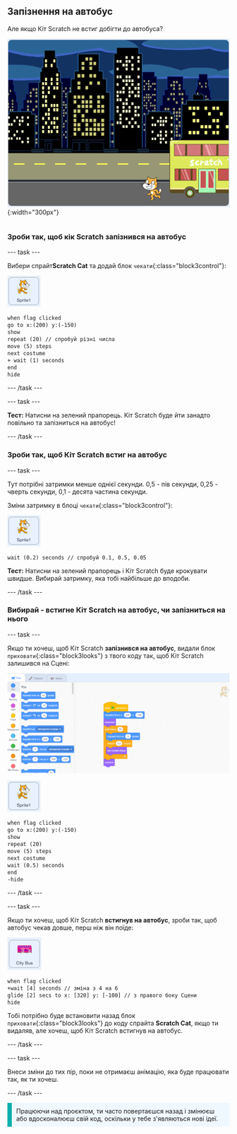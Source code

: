 ## Запізнення на автобус

<div style="display: flex; flex-wrap: wrap">
<div style="flex-basis: 200px; flex-grow: 1; margin-right: 15px;">
Але якщо Кіт Scratch не встиг добігти до автобуса?
</div>
<div>

![Кіт Scratch запізнився на автобус.](images/cat-misses-bus.png){:width="300px"}

</div>
</div>

### Зроби так, щоб кік Scratch запізнився на автобус

--- task ---

Вибери спрайт**Scratch Cat** та додай блок `чекати`{:class="block3control"}:

![Спрайт Кота Scratch.](images/scratch-cat-sprite.png)

```blocks3
when flag clicked
go to x:(200) y:(-150) 
show
repeat (20) // спробуй різні числа
move (5) steps 
next costume 
+ wait (1) seconds
end
hide
```
--- /task ---

--- task ---

**Тест:** Натисни на зелений прапорець. Кіт Scratch буде йти занадто повільно та запізниться на автобус!

--- /task ---

### Зроби так, щоб Кіт Scratch встиг на автобус

--- task ---

Тут потрібні затримки менше однієї секунди. 0,5 - пів секунди, 0,25 - чверть секунди, 0,1 - десята частина секунди.

Зміни затримку в блоці `чекати`{:class="block3control"}:

![Спрайт Кота Scratch.](images/scratch-cat-sprite.png)

```blocks3
wait (0.2) seconds // спробуй 0.1, 0.5, 0.05
```

**Тест:** Натисни на зелений прапорець і Кіт Scratch буде крокувати швидше. Вибирай затримку, яка тобі найбільше до вподоби.

--- /task ---

### Вибирай - встигне Кіт Scratch на автобус, чи запізниться на нього

--- task ---

Якщо ти хочеш, щоб Кіт Scratch **запізнився на автобус**, видали блок `приховати`{:class="block3looks"} з твого коду так, щоб Кіт Scratch залишився на Сцені:

![Перетягування блоку 'приховати' зі скрипта в Області Коду в меню Блоків для того, щоб видалити блок зі скрипта.](images/removing-blocks-at-script-ends.gif)

![Спрайт Кота Scratch.](images/scratch-cat-sprite.png)

```blocks3
when flag clicked
go to x:(200) y:(-150) 
show
repeat (20) 
move (5) steps 
next costume
wait (0.5) seconds 
end
-hide
```
--- /task ---

--- task ---

Якщо ти хочеш, щоб Кіт Scratch **встигнув на автобус**, зроби так, щоб автобус чекав довше, перш ніж він поїде:

![Спрайт Громадський автобус.](images/bus-sprite.png)

```blocks3
when flag clicked 
+wait [4] seconds // зміна з 4 на 6
glide [2] secs to x: [320] y: [-100] // з правого боку Сцени
hide
```

Тобі потрібно буде встановити назад блок `приховати`{:class="block3looks"} до коду спрайта **Scratch Cat**, якщо ти видаляв, але хочеш, щоб Кіт Scratch встигнув на автобус.

--- /task ---

--- task ---

Внеси зміни до тих пір, поки не отримаєш анімацію, яка буде працювати так, як ти хочеш.

--- /task ---

<p style="border-left: solid; border-width:10px; border-color: #0faeb0; background-color: aliceblue; padding: 10px;">
Працюючи над проєктом, ти часто повертаєшся назад і змінюєш або вдосконалюєш свій код, оскільки у тебе з'являються нові ідеї. 
</p>




